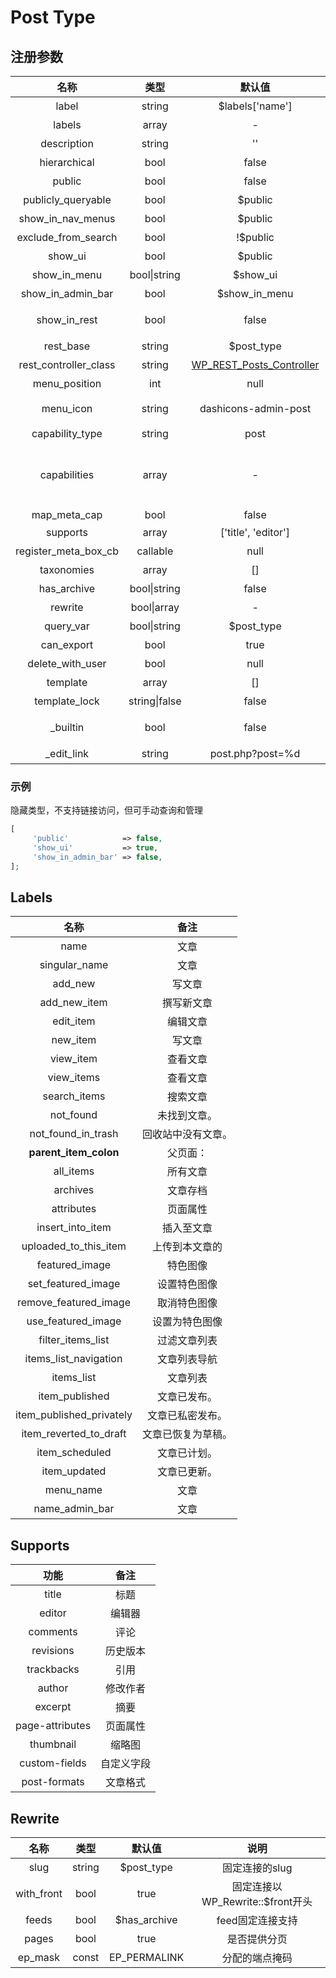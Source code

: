 # Post Type

## 注册参数

|            名称           |       类型      |                                                      默认值                                                      |                                          备注                                         |
| :---------------------: | :-----------: | :-----------------------------------------------------------------------------------------------------------: | :---------------------------------------------------------------------------------: |
|          label          |     string    |                                                $labels\['name']                                               |                                        后台菜单名称                                       |
|          labels         |     array     |                                                       -                                                       |                      详见 [#labels](zhu-ce-de-can-shu.md#labels)                      |
|       description       |     string    |                                                       ''                                                      |                                         简短描述                                        |
|       hierarchical      |      bool     |                                                     false                                                     |                                       是否支持父子级                                       |
|          public         |      bool     |                                                     false                                                     |                                       是否显示于后台                                       |
|   publicly\_queryable   |      bool     |                                                    $public                                                    |                                        是否支持查询                                       |
|   show\_in\_nav\_menus  |      bool     |                                                    $public                                                    |                                     设置菜单时可选择此类型                                     |
|  exclude\_from\_search  |      bool     |                                                    !$public                                                   |                                      从前端搜索结果中排除                                     |
|         show\_ui        |      bool     |                                                    $public                                                    |                                       是否显示管理界面                                      |
|      show\_in\_menu     |  bool\|string |                                                   $show\_ui                                                   |                                       是否显示管理菜单                                      |
|   show\_in\_admin\_bar  |      bool     |                                                $show\_in\_menu                                                |                                       显示于快捷管理栏                                      |
|      show\_in\_rest     |      bool     |                                                     false                                                     |                                REST API支持，true开启块编辑器                                |
|        rest\_base       |     string    |                                                  $post\_type                                                  |                                   REST API路由基础URL                                   |
| rest\_controller\_class |     string    | [WP\_REST\_Posts\_Controller](https://developer.wordpress.org/reference/classes/wp\_rest\_posts\_controller/) |                                    REST API控制器类名                                    |
|      menu\_position     |      int      |                                                      null                                                     |                                        后台菜单位置                                       |
|        menu\_icon       |     string    |                                              dashicons-admin-post                                             | 菜单图标URL/base64/[dashicons](https://developer.wordpress.org/resource/dashicons)/none |
|     capability\_type    |     string    |                                                      post                                                     |                                      创建权限的基础名称                                      |
|       capabilities      |     array     |                                                       -                                                       |                       <p>操作权限</p><p>默认用$capability_type生成</p>                       |
|      map\_meta\_cap     |      bool     |                                                     false                                                     |                                          -                                          |
|         supports        |     array     |                                              \['title', 'editor']                                             |                        [支持的功能](zhu-ce-de-can-shu.md#supports)                       |
| register\_meta\_box\_cb |    callable   |                                                      null                                                     |                                       注册元框的回调                                       |
|        taxonomies       |     array     |                                                      \[]                                                      |                                       分类法名称数组                                       |
|       has\_archive      |  bool\|string |                                                     false                                                     |                                       是否有归档页面                                       |
|         rewrite         |  bool\|array  |                                                       -                                                       |                   路由重写规则 [#rewrite](zhu-ce-de-can-shu.md#rewrite)                   |
|        query\_var       |  bool\|string |                                                  $post\_type                                                  |                                   帖子类型的query\_var键                                  |
|       can\_export       |      bool     |                                                      true                                                     |                                        是否允许导出                                       |
|    delete\_with\_user   |      bool     |                                                      null                                                     |                                     删除用户时删除此类型帖子                                    |
|         template        |     array     |                                                      \[]                                                      |                                       编辑器默认块数组                                      |
|      template\_lock     | string\|false |                                                     false                                                     |                                       是否锁定块模板                                       |
|        \_builtin        |      bool     |                                                     false                                                     |                                    （仅内部使用）是否是内置类型                                   |
|       \_edit\_link      |     string    |                                                post.php?post=%d                                               |                                        仅内部使用                                        |

### 示例

隐藏类型，不支持链接访问，但可手动查询和管理

```php
[
     'public'            => false,
     'show_ui'           => true,
     'show_in_admin_bar' => false,
];
```

## Labels

|             名称             |     备注    |
| :------------------------: | :-------: |
|            name            |     文章    |
|       singular\_name       |     文章    |
|          add\_new          |    写文章    |
|       add\_new\_item       |   撰写新文章   |
|         edit\_item         |    编辑文章   |
|          new\_item         |    写文章    |
|         view\_item         |    查看文章   |
|         view\_items        |    查看文章   |
|        search\_items       |    搜索文章   |
|         not\_found         |   未找到文章。  |
|    not\_found\_in\_trash   | 回收站中没有文章。 |
|   **parent\_item\_colon**  |    父页面：   |
|         all\_items         |    所有文章   |
|          archives          |    文章存档   |
|         attributes         |    页面属性   |
|     insert\_into\_item     |   插入至文章   |
|  uploaded\_to\_this\_item  |  上传到本文章的  |
|       featured\_image      |    特色图像   |
|    set\_featured\_image    |   设置特色图像  |
|   remove\_featured\_image  |   取消特色图像  |
|    use\_featured\_image    |  设置为特色图像  |
|     filter\_items\_list    |   过滤文章列表  |
|   items\_list\_navigation  |   文章列表导航  |
|         items\_list        |    文章列表   |
|       item\_published      |   文章已发布。  |
| item\_published\_privately |  文章已私密发布。 |
|  item\_reverted\_to\_draft | 文章已恢复为草稿。 |
|       item\_scheduled      |   文章已计划。  |
|        item\_updated       |   文章已更新。  |
|         menu\_name         |     文章    |
|      name\_admin\_bar      |     文章    |

## Supports

|        功能       |   备注  |
| :-------------: | :---: |
|      title      |   标题  |
|      editor     |  编辑器  |
|     comments    |   评论  |
|    revisions    |  历史版本 |
|    trackbacks   |   引用  |
|      author     |  修改作者 |
|     excerpt     |   摘要  |
| page-attributes |  页面属性 |
|    thumbnail    |  缩略图  |
|  custom-fields  | 自定义字段 |
|   post-formats  |  文章格式 |

## Rewrite

|      名称     |   类型   |      默认值      |             说明             |
| :---------: | :----: | :-----------: | :------------------------: |
|     slug    | string |  $post\_type  |          固定连接的slug         |
| with\_front |  bool  |      true     | 固定连接以WP\_Rewrite::$front开头 |
|    feeds    |  bool  | $has\_archive |         feed固定连接支持         |
|    pages    |  bool  |      true     |           是否提供分页           |
|   ep\_mask  |  const | EP\_PERMALINK |           分配的端点掩码          |
